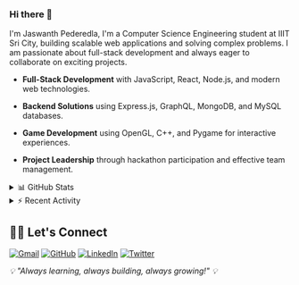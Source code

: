 ### Hi there 👋
I'm Jaswanth Pederedla,
I'm a Computer Science Engineering student at IIIT Sri City, building scalable web applications and solving complex problems.
I am passionate about full-stack development and always eager to collaborate on exciting projects.

* **Full-Stack Development** with JavaScript, React, Node.js, and modern web technologies.
* **Backend Solutions** using Express.js, GraphQL, MongoDB, and MySQL databases.

* **Game Development** using OpenGL, C++, and Pygame for interactive experiences.
* **Project Leadership** through hackathon participation and effective team management.

<details>
<summary>📊 GitHub Stats</summary>

![Jaswanth's GitHub stats](https://github-readme-stats.vercel.app/api?username=jaswanthk07&show_icons=true&theme=cobalt)

</details>

<details>
<summary>⚡ Recent Activity</summary>

![Jaswanth's Activity Graph](https://github-readme-activity-graph.vercel.app/graph?username=jaswanthk07&theme=cobalt)

</details>

## 🙋‍♂️ Let's Connect

<p align="left">
  <a href="mailto:jaswanth.p22@iiits.in"><img src="https://img.icons8.com/bubbles/50/000000/gmail.png" alt="Gmail"/></a>
  <a href="https://github.com/jaswanthk07"><img src="https://img.icons8.com/bubbles/50/000000/github.png" alt="GitHub"/></a>
  <a href="https://www.linkedin.com/in/jaswanth-pederedla/"><img src="https://img.icons8.com/bubbles/50/000000/linkedin.png" alt="LinkedIn"/></a>
  <a href="https://x.com/Jaswanth3007k"><img src="https://img.icons8.com/bubbles/50/000000/x.png" alt="Twitter"/></a>
</p>

<p align="left">
  <i>💡 "Always learning, always building, always growing!" 💡</i>
</p>
